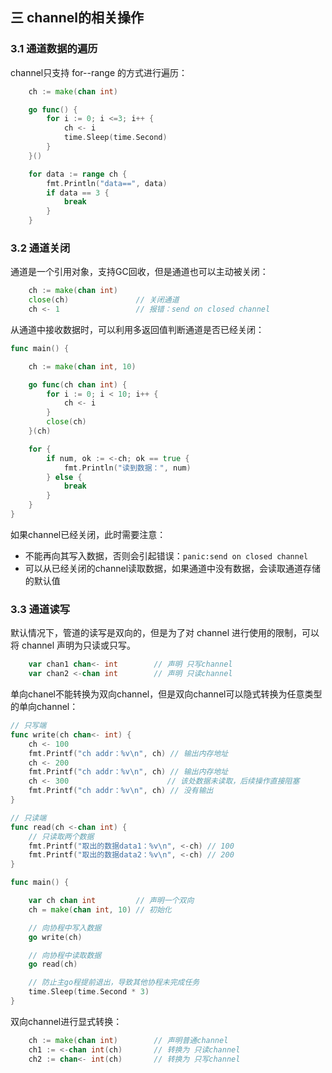 ## 三 channel的相关操作

### 3.1 通道数据的遍历

channel只支持 for--range 的方式进行遍历：
```go
	ch := make(chan int)

	go func() {
		for i := 0; i <=3; i++ {
			ch <- i
			time.Sleep(time.Second)
		}
	}()

	for data := range ch {
		fmt.Println("data==", data)
		if data == 3 {
			break
		}
	}
```

### 3.2 通道关闭

通道是一个引用对象，支持GC回收，但是通道也可以主动被关闭：
```go
	ch := make(chan int)
	close(ch)				// 关闭通道
	ch <- 1					// 报错：send on closed channel
```

从通道中接收数据时，可以利用多返回值判断通道是否已经关闭：
```go
func main() {

	ch := make(chan int, 10)

	go func(ch chan int) {
		for i := 0; i < 10; i++ {
			ch <- i
		}
		close(ch)
	}(ch)

	for {
		if num, ok := <-ch; ok == true {
			fmt.Println("读到数据：", num)
		} else {
			break
		}
	}
} 
```

如果channel已经关闭，此时需要注意：
- 不能再向其写入数据，否则会引起错误：`panic:send on closed channel`
- 可以从已经关闭的channel读取数据，如果通道中没有数据，会读取通道存储的默认值

### 3.3 通道读写

默认情况下，管道的读写是双向的，但是为了对 channel 进行使用的限制，可以将 channel 声明为只读或只写。  
```go
	var chan1 chan<- int		// 声明 只写channel
	var chan2 <-chan int 		// 声明 只读channel
```

单向chanel不能转换为双向channel，但是双向channel可以隐式转换为任意类型的单向channel：
```go
// 只写端
func write(ch chan<- int) {
	ch <- 100
	fmt.Printf("ch addr：%v\n", ch) // 输出内存地址
	ch <- 200
	fmt.Printf("ch addr：%v\n", ch) // 输出内存地址
	ch <- 300                      // 该处数据未读取，后续操作直接阻塞
	fmt.Printf("ch addr：%v\n", ch) // 没有输出
}

// 只读端
func read(ch <-chan int) {
	// 只读取两个数据
	fmt.Printf("取出的数据data1：%v\n", <-ch) // 100
	fmt.Printf("取出的数据data2：%v\n", <-ch) // 200
}

func main() {

	var ch chan int         // 声明一个双向
	ch = make(chan int, 10) // 初始化

	// 向协程中写入数据
	go write(ch)

	// 向协程中读取数据
	go read(ch)

	// 防止主go程提前退出，导致其他协程未完成任务
	time.Sleep(time.Second * 3)
}
```

双向channel进行显式转换：
```Go
	ch := make(chan int)		// 声明普通channel
	ch1 := <-chan int(ch)		// 转换为 只读channel
	ch2 := chan<- int(ch)		// 转换为 只写channel
```